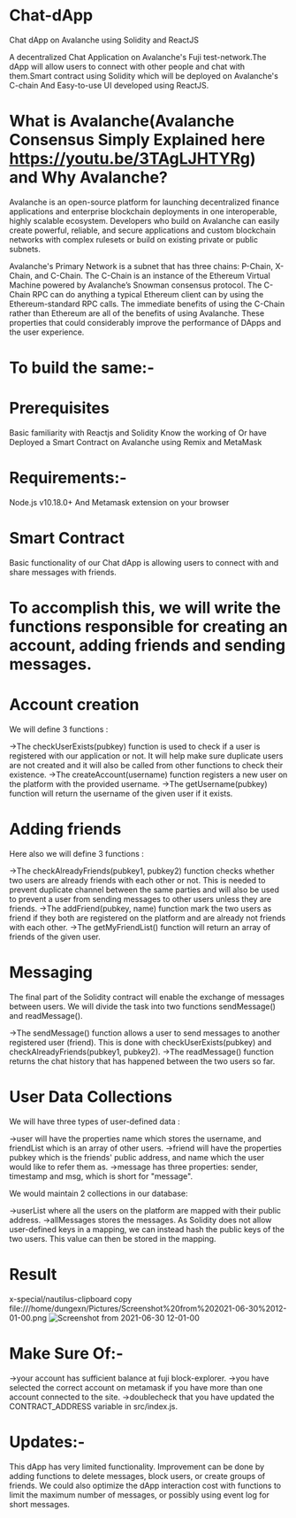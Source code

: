 # Chat-dApp
Chat dApp on Avalanche using Solidity and ReactJS

A decentralized Chat Application on Avalanche's Fuji test-network.The dApp will allow users to connect with other people and chat with them.Smart contract using Solidity which will be deployed on Avalanche's C-chain And Easy-to-use UI developed using ReactJS.

# What is Avalanche(Avalanche Consensus Simply Explained here https://youtu.be/3TAgLJHTYRg) and Why Avalanche?
 
 Avalanche is an open-source platform for launching decentralized finance applications and enterprise blockchain deployments in one interoperable, highly scalable  ecosystem.
 Developers who build on Avalanche can easily create powerful, reliable, and secure applications and custom blockchain networks with complex rulesets or build on existing private or public subnets.

 Avalanche's Primary Network is a subnet that has three chains: P-Chain, X-Chain, and C-Chain.
 The C-Chain is an instance of the Ethereum Virtual Machine powered by Avalanche’s Snowman consensus protocol.
 The C-Chain RPC can do anything a typical Ethereum client can by using the Ethereum-standard RPC calls.
 The immediate benefits of using the C-Chain rather than Ethereum are all of the benefits of using Avalanche.
 These properties that could considerably improve the performance of DApps and the user experience.

# To build the same:-
 # Prerequisites
 Basic familiarity with Reactjs and Solidity
 Know the working of Or have Deployed a Smart Contract on Avalanche using Remix and MetaMask
 
 # Requirements:-
 Node.js v10.18.0+ And Metamask extension on your browser
 
# Smart Contract
Basic functionality of our Chat dApp is allowing users to connect with and share messages with friends.
 # To accomplish this, we will write the functions responsible for creating an account, adding friends and sending messages.
 
 # Account creation
  We will define 3 functions :
  
  ->The checkUserExists(pubkey) function is used to check if a user is registered with our application or not. It will help make sure duplicate users are not created and it will also be called from other functions to check their existence.
  ->The createAccount(username) function registers a new user on the platform with the provided username.
  ->The getUsername(pubkey) function will return the username of the given user if it exists.

  # Adding friends
  Here also we will define 3 functions :
  
  ->The checkAlreadyFriends(pubkey1, pubkey2) function checks whether two users are already friends with each other or not. This is needed to prevent duplicate channel between the same parties and will also be used to prevent a user from sending messages to other users unless they are friends.
  ->The addFriend(pubkey, name) function mark the two users as friend if they both are registered on the platform and are already not friends with each other.
  ->The getMyFriendList() function will return an array of friends of the given user.

  # Messaging
  The final part of the Solidity contract will enable the exchange of messages between users. We will divide the task into two functions sendMessage() and readMessage().
  
  ->The sendMessage() function allows a user to send messages to another registered user (friend). This is done with checkUserExists(pubkey) and checkAlreadyFriends(pubkey1, pubkey2).
  ->The readMessage() function returns the chat history that has happened between the two users so far.

  # User Data Collections
  
  We will have three types of user-defined data :
  
  ->user will have the properties name which stores the username, and friendList which is an array of other users.
  ->friend will have the properties pubkey which is the friends' public address, and name which the user would like to refer them as.
  ->message has three properties: sender, timestamp and msg, which is short for "message".
  
  We would maintain 2 collections in our database:
  
  ->userList where all the users on the platform are mapped with their public address.
  ->allMessages stores the messages. As Solidity does not allow user-defined keys in a mapping, we can instead hash the public keys of the two users. This value can then be stored in the mapping.
  
# Result
x-special/nautilus-clipboard
copy
file:///home/dungexn/Pictures/Screenshot%20from%202021-06-30%2012-01-00.png
![Screenshot from 2021-06-30 12-01-00](https://user-images.githubusercontent.com/75042859/123912946-44102880-d99b-11eb-8960-8fb575b14601.png)

# Make Sure Of:-
 ->your account has sufficient balance at fuji block-explorer.
 ->you have selected the correct account on metamask if you have more than one account connected to the site.
 ->doublecheck that you have updated the CONTRACT_ADDRESS variable in src/index.js.

# Updates:-
This dApp has very limited functionality. Improvement can be done by adding functions to delete messages, block users, or create groups of friends.
We could also optimize the dApp interaction cost with functions to limit the maximum number of messages, or possibly using event log for short messages.

